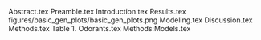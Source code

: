 Abstract.tex
Preamble.tex
Introduction.tex
Results.tex
figures/basic_gen_plots/basic_gen_plots.png
Modeling.tex
Discussion.tex
Methods.tex
Table 1. Odorants.tex
Methods:Models.tex